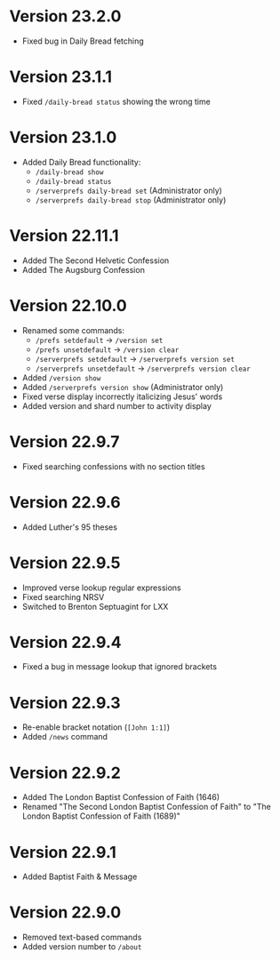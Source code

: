 # Version 23.2.0

* Fixed bug in Daily Bread fetching

# Version 23.1.1

* Fixed `/daily-bread status` showing the wrong time

# Version 23.1.0

* Added Daily Bread functionality:
  * `/daily-bread show`
  * `/daily-bread status`
  * `/serverprefs daily-bread set` (Administrator only)
  * `/serverprefs daily-bread stop` (Administrator only)

# Version 22.11.1

* Added The Second Helvetic Confession
* Added The Augsburg Confession

# Version 22.10.0

* Renamed some commands:
  * `/prefs setdefault` -> `/version set`
  * `/prefs unsetdefault` -> `/version clear`
  * `/serverprefs setdefault` -> `/serverprefs version set`
  * `/serverprefs unsetdefault` -> `/serverprefs version clear`
* Added `/version show`
* Added `/serverprefs version show` (Administrator only)
* Fixed verse display incorrectly italicizing Jesus' words
* Added version and shard number to activity display

# Version 22.9.7

* Fixed searching confessions with no section titles

# Version 22.9.6

* Added Luther's 95 theses

# Version 22.9.5

* Improved verse lookup regular expressions
* Fixed searching NRSV
* Switched to Brenton Septuagint for LXX

# Version 22.9.4

* Fixed a bug in message lookup that ignored brackets

# Version 22.9.3

* Re-enable bracket notation (`[John 1:1]`)
* Added `/news` command

# Version 22.9.2

* Added The London Baptist Confession of Faith (1646)
* Renamed "The Second London Baptist Confession of Faith" to "The London Baptist Confession of Faith (1689)"

# Version 22.9.1

* Added Baptist Faith & Message

# Version 22.9.0

* Removed text-based commands
* Added version number to `/about`
